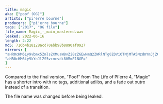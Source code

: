 ```yaml
---
title: magic
aka: ["poof (OG)"]
artists: ["pi'erre bourne"]
producers: ["pi'erre bourne"]
tags: ["2017", "OG file"]
file_name: Magic_-_main_mastered.wav
leaked: 2022-06-16
length: 2:22
md5: 716b4b18128acd70ebb98b8890af0927
mirrors: [
"aHR0cHM6Ly9vbmx5ZmlsZXMuaW8vZi8zZGEwNmQ2ZWRlNTg0ZDViOTNjMTA5NzdmYmJjZGI5NA==",
"aHR0cHM6Ly9kYnJlZS5vcmcvdi80MmE1NGE="
]
---
```

Compared to the final version, "Poof" from The Life of Pi'erre 4, "Magic" has a shorter intro with no tags, additional adlibs, and a fade out outro instead of a transition.

The file name was changed before being leaked.
